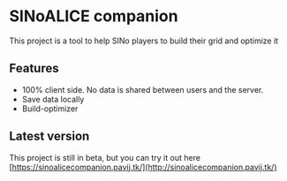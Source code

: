 # SINoALICE companion

This project is a tool to help SINo players to build their grid and optimize it

## Features

- 100% client side. No data is shared between users and the server.
- Save data locally
- Build-optimizer

## Latest version

This project is still in beta, but you can try it out here [https://sinoalicecompanion.pavij.tk/](http://sinoalicecompanion.pavij.tk/)
